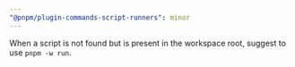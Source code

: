 ```yaml
---
"@pnpm/plugin-commands-script-runners": minor
---
```


When a script is not found but is present in the workspace root, suggest to use `pnpm -w run`.
